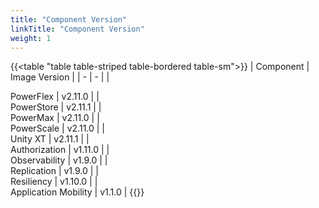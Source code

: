 ```yaml
---
title: "Component Version"
linkTitle: "Component Version"
weight: 1 
--- 
```


{{<table "table table-striped table-bordered table-sm">}}
| Component | Image Version |
| - | - |
|<div style="text-align:left"> PowerFlex | v2.11.0 |
|<div style="text-align:left"> PowerStore | v2.11.1 |
|<div style="text-align:left"> PowerMax | v2.11.0 |
|<div style="text-align:left"> PowerScale | v2.11.0 |
|<div style="text-align:left"> Unity XT | v2.11.1 |
|<div style="text-align:left"> Authorization | v1.11.0 |
|<div style="text-align:left"> Observability | v1.9.0 |
|<div style="text-align:left"> Replication | v1.9.0 |
|<div style="text-align:left"> Resiliency | v1.10.0 |
|<div style="text-align:left"> Application Mobility | v1.1.0 |
{{</table>}}